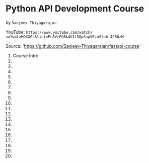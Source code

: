 # Python API Development Course
by `Sanjeev Thiyagarajan`

YouTube: `https://www.youtube.com/watch?v=Yw4LmMQXXFs&list=PL8VzFQ8k4U1L5QpSapVEzoSfob-4CR8zM`

Source: 'https://github.com/Sanjeev-Thiyagarajan/fastapi-course'

01. Course Intro
02.
03.
04.
05.
06.
07.
08.
09.
10.
11.
12.
13.
14.
15.
16.
17.
18.
19.
20.